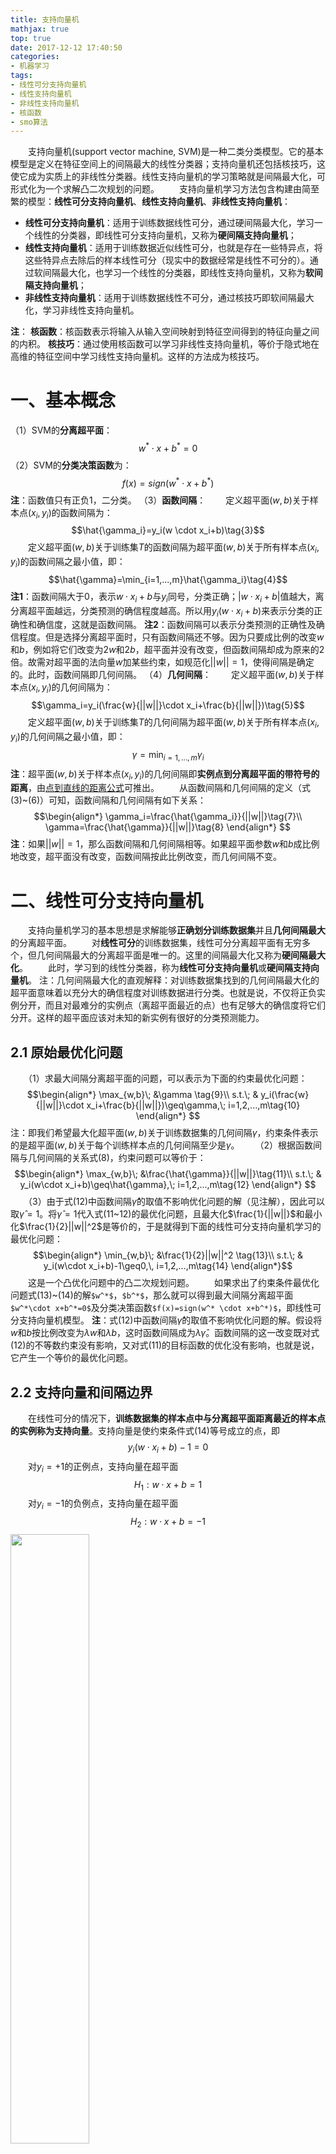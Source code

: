```yaml
---
title: 支持向量机
mathjax: true
top: true
date: 2017-12-12 17:40:50
categories: 
- 机器学习
tags:
- 线性可分支持向量机
- 线性支持向量机
- 非线性支持向量机
- 核函数
- smo算法
---
```

　　支持向量机(support vector machine, SVM)是一种二类分类模型。它的基本模型是定义在特征空间上的间隔最大的线性分类器；支持向量机还包括核技巧，这使它成为实质上的非线性分类器。线性支持向量机的学习策略就是间隔最大化，可形式化为一个求解凸二次规划的问题。
　　支持向量机学习方法包含构建由简至繁的模型：**线性可分支持向量机**、**线性支持向量机**、**非线性支持向量机**：

 - **线性可分支持向量机**：适用于训练数据线性可分，通过硬间隔最大化，学习一个线性的分类器，即线性可分支持向量机，又称为**硬间隔支持向量机**；
 - **线性支持向量机**：适用于训练数据近似线性可分，也就是存在一些特异点，将这些特异点去除后的样本线性可分（现实中的数据经常是线性不可分的）。通过软间隔最大化，也学习一个线性的分类器，即线性支持向量机，又称为**软间隔支持向量机**；
 - **非线性支持向量机**：适用于训练数据线性不可分，通过核技巧即软间隔最大化，学习非线性支持向量机。
<!-- more --> 

**注**：
**核函数**：核函数表示将输入从输入空间映射到特征空间得到的特征向量之间的内积。
**核技巧**：通过使用核函数可以学习非线性支持向量机，等价于隐式地在高维的特征空间中学习线性支持向量机。这样的方法成为核技巧。
　　
# 一、基本概念
（1）SVM的**分离超平面**：
$$w^*\cdot x+b^*=0\tag{1}$$
（2）SVM的**分类决策函数**为：
$$f(x)=sign(w^* \cdot x+b^*)\tag{2}$$
**注**：函数值只有正负1，二分类。
（3）**函数间隔**：
　　定义超平面$(w,b)$关于样本点$(x_i,y_i)$的函数间隔为：
$$\hat{\gamma_i}=y_i(w \cdot x_i+b)\tag{3}$$
　　定义超平面$(w,b)$关于训练集$T$的函数间隔为超平面$(w,b)$关于所有样本点$(x_i,y_i)$的函数间隔之最小值，即：
$$\hat{\gamma}=\min_{i=1,...,m}\hat{\gamma_i}\tag{4}$$
**注1**：函数间隔大于0，表示$w \cdot x_i+b$与$y_i$同号，分类正确；$|w \cdot x_i+b|$值越大，离分离超平面越远，分类预测的确信程度越高。所以用$y_i(w \cdot x_i+b)$来表示分类的正确性和确信度，这就是函数间隔。
**注2**：函数间隔可以表示分类预测的正确性及确信程度。但是选择分离超平面时，只有函数间隔还不够。因为只要成比例的改变$w$和$b$，例如将它们改变为$2w$和$2b$，超平面并没有改变，但函数间隔却成为原来的2倍。故需对超平面的法向量$w$加某些约束，如规范化$||w||=1$，使得间隔是确定的。此时，函数间隔即几何间隔。
（4）**几何间隔**：
　　定义超平面$(w,b)$关于样本点$(x_i,y_i)$的几何间隔为：
$$\gamma_i=y_i(\frac{w}{||w||}\cdot x_i+\frac{b}{||w||})\tag{5}$$
　　定义超平面$(w,b)$关于训练集$T$的几何间隔为超平面$(w,b)$关于所有样本点$(x_i,y_i)$的几何间隔之最小值，即：
$$\gamma=\min_{i=1,...,m}\gamma_i\tag{6}$$
**注**：超平面$(w,b)$关于样本点$(x_i,y_i)$的几何间隔即**实例点到分离超平面的带符号的距离**，由[点到直线的距离公式](https://baike.baidu.com/item/%E7%82%B9%E5%88%B0%E7%9B%B4%E7%BA%BF%E8%B7%9D%E7%A6%BB/8673346)可推出。
　　从函数间隔和几何间隔的定义（式(3)~(6)）可知，函数间隔和几何间隔有如下关系：
$$\begin{align*}
\gamma_i=\frac{\hat{\gamma_i}}{||w||}\tag{7}\\
\gamma=\frac{\hat{\gamma}}{||w||}\tag{8}
\end{align*} $$
**注**：如果$||w||=1$，那么函数间隔和几何间隔相等。如果超平面参数$w$和$b$成比例地改变，超平面没有改变，函数间隔按此比例改变，而几何间隔不变。

# 二、线性可分支持向量机
　　支持向量机学习的基本思想是求解能够**正确划分训练数据集**并且**几何间隔最大**的分离超平面。
　　对**线性可分**的训练数据集，线性可分分离超平面有无穷多个，但几何间隔最大的分离超平面是唯一的。这里的间隔最大化又称为**硬间隔最大化**。
　　此时，学习到的线性分类器，称为**线性可分支持向量机**或**硬间隔支持向量机**。
注：几何间隔最大化的直观解释：对训练数据集找到的几何间隔最大化的超平面意味着以充分大的确信程度对训练数据进行分类。也就是说，不仅将正负实例分开，而且对最难分的实例点（离超平面最近的点）也有足够大的确信度将它们分开。这样的超平面应该对未知的新实例有很好的分类预测能力。
## 2.1 原始最优化问题
　　（1）求最大间隔分离超平面的问题，可以表示为下面的约束最优化问题：
$$\begin{align*}
\max_{w,b}\; &\gamma \tag{9}\\
s.t.\; & y_i(\frac{w}{||w||}\cdot x_i+\frac{b}{||w||})\geq\gamma,\;  i=1,2,...,m\tag{10}
\end{align*} $$
注：即我们希望最大化超平面$(w,b)$关于训练数据集的几何间隔$\gamma$，约束条件表示的是超平面$(w,b)$关于每个训练样本点的几何间隔至少是$\gamma$。
　　（2）根据函数间隔与几何间隔的关系式(8)，约束问题可以等价于：
$$\begin{align*}
\max_{w,b}\; &\frac{\hat{\gamma}}{||w||}\tag{11}\\
s.t.\; & y_i(w\cdot x_i+b)\geq\hat{\gamma},\; i=1,2,...,m\tag{12}
\end{align*} $$
　　（3）由于式(12)中函数间隔$\hat{\gamma}$的取值不影响优化问题的解（见注解），因此可以取$\hat{\gamma}=1$。将$\hat{\gamma}=1$代入式(11~12)的最优化问题，且最大化$\frac{1}{||w||}$和最小化$\frac{1}{2}||w||^2$是等价的，于是就得到下面的线性可分支持向量机学习的最优化问题：
$$\begin{align*}
\min_{w,b}\; &\frac{1}{2}||w||^2 \tag{13}\\
s.t.\; & y_i(w\cdot x_i+b)-1\geq0,\, i=1,2,...,m\tag{14}
\end{align*}$$
　　这是一个凸优化问题中的凸二次规划问题。
　　如果求出了约束条件最优化问题式(13)~(14)的解`$w^*$`，`$b^*$`，那么就可以得到最大间隔分离超平面`$w^*\cdot x+b^*=0$`及分类决策函数`$f(x)=sign(w^* \cdot x+b^*)$`，即线性可分支持向量机模型。
**注**：式(12)中函数间隔$\hat{\gamma}$的取值不影响优化问题的解。假设将$w$和$b$按比例改变为$\lambda w$和$\lambda b$，这时函数间隔成为$\lambda \hat{\gamma}$。函数间隔的这一改变既对式(12)的不等数约束没有影响，又对式(11)的目标函数的优化没有影响，也就是说，它产生一个等价的最优化问题。
## 2.2 支持向量和间隔边界
　　在线性可分的情况下，**训练数据集的样本点中与分离超平面距离最近的样本点的实例称为支持向量**。支持向量是使约束条件式(14)等号成立的点，即
$$y_i(w\cdot x_i+ b)-1=0\tag{15}$$
　　对$y_i=+1$的正例点，支持向量在超平面
$$H_1:w \cdot x+b=1\tag{16}$$
　　对$y_i=-1$的负例点，支持向量在超平面
$$H_2:w \cdot x+b=-1\tag{17}$$
<img src="http://ozruihqgo.bkt.clouddn.com/%E6%9C%BA%E5%99%A8%E5%AD%A6%E4%B9%A0/SVM/%E6%94%AF%E6%8C%81%E5%90%91%E9%87%8F%E5%92%8C%E9%97%B4%E9%9A%94%E8%BE%B9%E7%95%8C.JPG" width="50%" height="50%">
　　　　　　　　　　　　　　　　　图1，支持向量和间隔边界
　　如图1，在$H_1$和$H_2$上的点就是**支持向量**，$H_1$和$H_2$称为**间隔边界**，$H_1$与$H_2$之间的距离称为**间隔**(margin)。
注1：$H_1$与$H_2$平行，并且没有实例点落在它们中间。在$H_1$与$H_2$之间形成一条长带，**分离超平面与它们平行且位于它们中央**。长带的宽度，即$H_1$与$H_2$之间的距离称为间隔。因为$H_1$和$H_2$的函数间隔为1，故各自与分离超平面的几何间隔为$\frac{1}{||w||}$，即**间隔为$\frac{2}{||w||}$。**
注2：在决定分离超平面时只有支持向量起作用，而其他实例点并不起作用。如果移动支持向量改变所求的解；但是如果在间隔边界以外移动其他实例点，甚至去掉这些点，则解是不会改变的。**由于支持向量在确定分离超平面中起着决定性作用，所以将这种分类模型称为支持向量机**。支持向量的个数一般很少，所以支持向量机由很少的“重要的”训练样本确定。
## 2.3 对偶最优化问题
　　为了求解线性可分支持向量机的最优化问题（式(13)~(14)），将它作为**原始最优化问题**，应用拉格朗日对偶性，通过求解**对偶问题**(dual problem)得到**原始问题**(primal problem)的最优解，这就是线性可分支持向量机的**对偶算法**。这样做的优点，**一是对偶问题往往更容易求解，二是自然引入核函数，进而推广到非线性分类问题**。
　　（1）构建拉格朗日函数
　　对每一个不等式约束，引进拉格朗日乘子$\alpha_i\geq0,\ i=1,2,..,m$，定义拉格朗日函数：
$$L(w,b,\alpha)=\frac{1}{2}||w||^2+\sum_{i=1}^{m}\alpha_i(1-y_i(w\cdot x_i+b))\tag{18}$$
　　式中，$\alpha=(\alpha_1,\alpha_2,...,\alpha_m)^T$为拉格朗日乘子向量。
　　（2）对偶问题
　　根据拉格朗日对偶性，原始问题的对偶问题是极大极小问题：
$$\max_\alpha\, \min_{w,b}L(w,b,\alpha)$$
　　所以，为了得到对偶问题的解，需要先求$L(w,b,\alpha)$对$w,b$的极小，再求对$\alpha$的极大。
　　（3）对偶问题——求$\min\limits_{w,b}L(w,b,\alpha)$
　　将拉格朗日函数$L(w,b,\alpha)$分别对$w,b$求偏导数并令其等于0，
$$\nabla_wL(w,b,\alpha)=w-\sum_{i=1}^{m}\alpha_i y_i x_i=0\\
\nabla_bL(w,b,\alpha)=-\sum_{i=1}^{m}\alpha_i y_i=0$$
　　得，
$$\begin{align*}
w=\sum_{i=1}^{m}\alpha_i y_i x_i\tag{19}\\
\sum_{i=1}^{m}\alpha_i y_i=0\tag{20}
\end{align*} $$
　　将式(19)代入拉格朗日函数（式(18)），并利用式(20),即得
$$\min_{w,b}L(w,b,\alpha)=-\frac{1}{2}\sum_{i=1}^{m}\sum_{j=1}^{m}\alpha_i\alpha_jy_iy_j(x_i\cdot x_j)+\sum_{i=1}^{m}\alpha_i$$
　　（4）对偶问题——求$\min_{w,b}L(w,b,\alpha)$对$\alpha$的极大，即是对偶问题
$$\begin{align*}
\max_{\alpha}\; & -\frac{1}{2}\sum_{i=1}^{m}\sum_{j=1}^{m}\alpha_i\alpha_jy_iy_j(x_i\cdot x_j)+\sum_{i=1}^{m}\alpha_i\tag{21}\\
s.t.\; &\sum_{i=1}^m\alpha_iy_i=0\\
& \alpha_i\geq0,\; i=1,2,...m
\end{align*} $$
　　（5）将上式(21)的目标函数由求极大转换成为求极小，就得到下面与之等价的**对偶最优化问题**：
$$\begin{align*}
\min_{\alpha}\; & \frac{1}{2}\sum_{i=1}^{m}\sum_{j=1}^{m}\alpha_i\alpha_jy_iy_j(x_i\cdot x_j)-\sum_{i=1}^{m}\alpha_i\tag{22}\\
s.t.\; &\sum_{i=1}^m\alpha_iy_i=0\tag{23}\\
& \alpha_i\geq0,\; i=1,2,...m\tag{24}
\end{align*}$$
　　考虑原始最优问题(式(13)~(14))和对偶最优化问题(式(22)~(24))，原始问题满足**定理C.2(见书中，此处略)**的条件，故存在$w^*$,$\alpha^*$，$w^*$是原问题的解，$\alpha^*$是对偶问题的解。**这意味着求解原始问题(式(13)~(14))可以转换为求解对偶问题(式(22)~(24))**。
　　依据定理C.3(见书中，此处略)，**`$w^*$`和`$\alpha^*$`分别是原始问题和对偶问题的解的充要条件是`$w^*$`，`$\alpha^*$`满足KKT条件**。
## 2.4 KKT条件
原问题可行：　　
$y_i(w^*\cdot x_i+b^*)-1\geq0,\; i=1,2,...,m \tag{25}$
互补松弛条件(complementary slackness):
$\alpha_i^*(y_i(w^*\cdot x_i+b^*)-1)=0,\; i=1,2,...,m \tag{26}$
对偶可行：
$\alpha_i^*\geq0,\; i=1,2,...,m \tag{27}$
对偶内在优化：
$\nabla_wL(w^*,b^*,\alpha^*)=w^*-\sum_{i=1}^{m}\alpha_i^*y_ix_i=0 \tag{28}$
$\nabla_bL(w^*,b^*,\alpha^*)=-\sum_{i=1}^{m}\alpha_i^*y_i=0 \tag{29}$

## 2.5 对偶问题最优解与原始问题最优解的对应关系
　　设$\alpha=(\alpha_1,\alpha_2,...,\alpha_m)^T$是对偶最优化问题(式(22)~(24))的解，则存在下标$j$，使得$\alpha_j>0$，并可按下式求得原始最优化问题(式(13)~(14))的解$w^*$,$b^*$：
$$\begin{align*}
w^*=\sum_{i=1}^{m}\alpha_i^*y_ix_i \tag{30}\\
b^*=y_j-\sum_{i=1}^{m}\alpha_i^*y_i(x_i\cdot x_j) \tag{31}
\end{align*}$$
**注1**：$w^*$从KKT条件中式(28)中直接得出。
**注2**：$b^*$的得出：从KKT条件知道，至少有一个$\alpha_j^*>0$（反证法，假设$\alpha^*=0$，由式(28)得$w^*=0$，而$w^*=0$不是原始最优化问题(式(13)~(14))的解，矛盾）。结合KKT中互补松弛条件(式(26))，对此$j$有：
$y_j(w^* \cdot x_j + b^*)-1=0 \tag{32}$
将$w^*$的解(式(30))代入式(32)并注意到$y_j^2=1$，即得
$b^*=y_j-\sum_{i=1}^{m}\alpha_i^*y_i(x_i\cdot x_j) \tag{31}$
　　
　　求得解$w^*$，$b^*$后，**分离超平面**可写成：
$$\begin{align*}
w^*\cdot x+b^*=0 \tag{33}\\
\sum_{i=1}^{m}\alpha_i^*y_i (x \cdot x_i)+b^*=0 \tag{34}
\end{align*}$$
　　**分类决策函数**可写成：
$$\begin{align*}
f(x)=sign(w^* \cdot x+b^*) \tag{35}\\
f(x)=sign(\sum_{i=1}^{m}\alpha_i^*y_i (x \cdot x_i)+b^*) \tag{36}
\end{align*}$$
　　这就是说，分类决策函数只依赖于输入$x$和训练样本输入的内积。**式(36)称为线性可分支持向量机的对偶形式**。
　　综上，对于给定的线性可分训练数据集，可以首先求对偶问题（式(22)~(24)）的解$\alpha^*$；再利用式(30)和式(31)求得原始问题的解$w^*$和$b^*$；从而得到分离超平面及分类决策函数。这种算法称为**线性可分支持向量机的对偶学习算法**，是线性可分支持向量机的基本算法。

## 2.6 支持向量
在线性可分支持向量机中，由式(30)和式(31)可知，**`$w^*$`和`$b^*$`只依赖于训练数据中对应于`$\alpha_i^*>0$`的样本点`$(x_i,y_i)$`**，而其他样本点对`$w^*$`和`$b^*$`没有影响。**将训练数据中对应于`$\alpha_i^*>0$`的实例点`$x_i \in R^n$`称为支持向量**。
支持向量一定在间隔边界上。由KKT互补松弛条件(式(26))可知，对应于于`$\alpha_i^*>0$`的实例`$x_i$`，有
$$y_i(w^*\cdot x_i+b^*)-1=0$$
或
$$w^*\cdot x_i+b^*=\pm1$$
即$x_i$一定在间隔边界上。这里的支持向量的定义与前面给出的支持向量的定义是一致的。

# 三、线性支持向量机

## 2.1 原始最优化问题
**线性不可分的线性支持向量机的原始问题**如下：
$$\begin{align*}
\min_{w,b,\xi}\; & \frac{1}{2}||w||^2+C\sum_{i=1}^{m}\xi_i \tag{37}\\
s.t.\; & y_i(w\cdot x_i+b)\geq1-\xi_i, \; i=1,2,...,m\tag{38}\\
& \xi_i\geq0,\; i=1,2,...,m\tag{39}
\end{align*}$$
**注1**：线性不可分意味着某些样本点$(x_i,y_i)$不能满足函数间隔大于等于1的约束条件（式(14)）。为了解决这个问题，可以对每个样本点$(x_i,y_i)$引进一个松弛变量$\xi_i\geq0$，使函数间隔加上松弛变量大于等于1。这样约束条件变为式(38)。
**注2**：同时，对每一个松弛变量$\xi_i$，支付一个代价$\xi_i$。目标函数由原来的$\frac{1}{2}||w||^2$变成式(37)。这里，$C>0$称为惩罚参数，一般由应用问题决定，$C$值大时对误分类的惩罚增大，$C$值小时对误分类的惩罚减小。最小化目标函数式(37)包含两层含义：使$\frac{1}{2}||w||^2$尽量小即间隔尽量大，同时使误分类点的个数尽量小，$C$是调和二者的系数。
　　有了上面的思路，可以和训练数据集线性可分时一样来考虑训练数据集线性不可分时的线性支持向量机学习问题。相应于硬间隔最大化，它称为**软间隔最大化**。
　　原问题式(37)~式(39)是一个凸二次规划问题，因而关于$(w,b,\xi)$的解是存在的。
　　设原问题式(37)~式(39)的解是`$w^*$`，`$b^*$`，于是可以得到分离超平面`$w^* \cdot x + b^* =0$`及分类决策函数`$f(x)=sign(w^* \cdot x + b^*)$`。成这样的模型为训练样本线性不可分时的线性支持向量机，简称**线性支持向量机**。
## 2.2 对偶最优化问题
（1）构建拉格朗日函数
　　原始最优化问题（式(37)~(39)）的拉格朗日函数是
$$
L(w,b,\xi,\alpha,\mu)=\frac{1}{2}||w||^2+C\sum_{i=1}^{m}\xi_i-\sum_{i=1}^{m}\alpha_i(y_i(w\cdot x_i+b)-1+\xi_i)-\sum_{i=1}^{m}\mu_i\xi_i
\tag{40}
$$
　　其中，$\alpha_i\geq0,\mu_i\geq0$.
（2）对偶问题
　　对偶问题是拉格朗日函数的极大极小问题：
$$\max_\alpha\; \min_{w,b,\xi}\,L(w,b,\xi,\alpha,\mu)$$
　　所以，为了得到对偶问题的解，需要先求$L(w,b,\xi,\alpha,\mu)$对$w,b,\xi$的极小，再求对$\alpha$的极大。
（3）对偶问题——求$\min\limits_{w,b,\xi}\,L(w,b,\xi,\alpha,\mu)$
　　通过
$$\begin{align*}
\nabla_wL(w,b,\xi,\alpha,\mu)=w-\sum_{i=1}^{m}\alpha_i y_ix_i=0\\
\nabla_bL(w,b,\xi,\alpha,\mu)=-\sum_{i=1}^{m}\alpha_i y_i=0\\
\nabla_{\xi}L(w,b,\xi,\alpha,\mu)=C-\alpha_i-\mu_i=0
\end{align*}$$
　　得
$$\begin{align*}
w=\sum_{i=1}^{m}\alpha_iy_ix_i\tag{41}\\
\sum_{i=1}^{m}\alpha_iy_i=0\tag{42}\\
C-\alpha_i-\mu_i=0\tag{43}
\end{align*}$$
　　将式(41)到式(43)代入式(40)，得
$$\min_{w,b,\xi}L(w,b,\xi,\alpha,\mu)=-\frac{1}{2}\sum_{i=1}^{m}\sum_{j=1}^{m}\alpha_i\alpha_jy_iy_j(x_i\cdot x_j)+\sum_{i=1}^{m}\alpha_i$$
（4）对偶问题——求$\min\limits_{w,b,\xi}L(w,b,\xi,\alpha,\mu)$对$\alpha$的极大，即得对偶问题
$$\begin{align*}
\max_{\alpha}\; & -\frac{1}{2}\sum_{i=1}^{m}\sum_{j=1}^{m}\alpha_i\alpha_jy_iy_j(x_i\cdot x_j)+\sum_{i=1}^{m}\alpha_i\tag{44}\\
s.t.\; & \sum_{i=1}^m\alpha_iy_i=0\tag{45}\\
& C-\alpha_i-\mu_i=0\tag{46}\\
& \alpha_i\geq0,\; i=1,2,...m\tag{47}\\
& \mu_i\geq0,\; i=1,2,...,m\tag{48}
\end{align*} 
$$
　　将对偶最优化问题式(44)~式(48)进行变换：利用等式约束式(46)消去$\mu_i$，从而只留下变量$\alpha_i$，并将约束式(46)~式(48)写成
$$0\leq\alpha_i\leq C\tag{49}$$
（5）再将对目标函数求极大极小转为求极小，于是得到**对偶问题**(50)~(52).
$$\begin{align*}
\min_{\alpha}\; & \frac{1}{2}\sum_{i=1}^{m}\sum_{j=1}^{m}\alpha_i\alpha_jy_iy_j(x_i\cdot x_j)-\sum_{i=1}^{m}\alpha_i\tag{50}\\
s.t.\; & \sum_{i=1}^m\alpha_iy_i=0\tag{51}\\
& 0\leq \alpha_i\leq C,\;i=1,2,...m\tag{52}\\
\end{align*}$$
　　综上，原始最优化问题(式(37)～式(39))的对偶最优化问题为式(50)~式(51)。可以通过求解对偶问题而得到原始问题的解，进而确定分离超平面和决策函数。
　　有定理可证，**求解原始问题(式(37)～式(39))可以转换为求解对偶问题式(50)~式(52)**。
　　有定理可证，**`$w^*$`和`$\alpha^*$`分别是原始问题和对偶问题的解的充要条件是`$w^*$`，`$\alpha^*$`满足KKT条件**。
## 2.3 KKT条件
原问题可行：
$$\begin{align*}
y_i(w^*\cdot x_i+ & b^*)-1+\xi_i^*\geq0 \tag{53} \\
& \xi_i^*\geq0 \tag{54}
\end{align*}$$
互补松弛条件(complementary slackness):
$$\begin{align*}
\alpha_i^*(y_i(w^*\cdot x_i & + b^*)-1 +\xi_i^*)=0 \tag{55}\\
& \mu_i^*\xi_i^*=0\tag{56}
\end{align*}$$
对偶问题可行：
$$\begin{align*}
\alpha_i^*\geq0 \tag{57}\\
\mu_i^*\geq0 \tag{58}
\end{align*}$$
对偶内在优化：
$$\begin{align*}
\nabla_wL(w^*,b^*,\xi^*,\alpha^*,\mu^*)=w^*-\sum_{i=1}^{m}\alpha_i^*y_ix_i=0 \tag{59}\\
\nabla_bL(w^*,b^*,\xi^*,\alpha^*,\mu^*)=-\sum_{i=1}^{m}\alpha_i^*y_i=0 \tag{60}\\
\nabla_{\xi}L(w^*,b^*,\xi^*,\alpha^*,\mu^*)=C-\alpha_i^*-\mu_i^*=0 \tag{61}
\end{align*}$$

## 2.4 对偶问题最优解与原始问题最优解的对应关系
　　设`$\alpha^*=(\alpha_1^*,\alpha_2^*,...,\alpha_m^*)$`是对偶问题（式(50)~式(52)）的一个解，若存在`$\alpha^*$`的一个分量`$\alpha_j^*$`，`$0<\alpha_j^* < C$`，则原始问题式（(37)～式(39)）的解`$w^*,b^*$`可按下式求得：
$$\begin{align*}
w^*=\sum_{i=1}^{m}\alpha_i^*y_ix_i\tag{62}\\
b^*=y_j-\sum_{i=1}^{m}y_i\alpha_i^*(x_i\cdot x_j)\tag{63}
\end{align*}$$
**注1**：`$w^*$`从KKT条件中式(59)中直接得出。
**注2**：`$b^*$`的得出：从KKT条件知道，至少有一个`$0<\alpha_j^* < C$`（反证法，假设`$\alpha^*=0$`，由式(59)得`$w^*=0$`，而`$w^*=0$`不是原始最优化问题(式(37)～式(39)的解，矛盾）。结合KKT中互补松弛条件(式(55)~式(56))，对此$j$有：
`$y_j(w^* \cdot x_j + b^*)-1=0 \tag{64}$`
将`$w^*$`的解(式(62))代入式(64)并注意到`$y_j^2=1$`，即得式(63)。（结合式(61)和(56)，此时的$$\xi_j^*=0$$）
　　求得解`$w^*$`，`$b^*$`后，**分离超平面**可写成：
$$\begin{align*}
w^*\cdot x+b^*=0 \tag{65}\\
\sum_{i=1}^{m}\alpha_i^*y_i (x \cdot x_i)+b^*=0 \tag{66}
\end{align*}$$
　　**分类决策函数**可写成：
$$\begin{align*}
f(x)=sign(w^* \cdot x+b^*) \tag{67}\\
f(x)=sign(\sum_{i=1}^{m}\alpha_i^*y_i (x \cdot x_i)+b^*) \tag{68}
\end{align*}$$
　　这就是说，分类决策函数只依赖于输入$x$和训练样本输入的内积。**式(68)称为线性支持向量机的对偶形式**。
## 2.5 支持向量
　　**软间隔的支持向量**：在线性不可分的情况下，将对偶问题（式(50)~式(52)）的解`$\alpha^*=(\alpha_1^*,\alpha_2^*,...,\alpha_m^*)$`中**对应于`$\alpha_i^*>0$`的样本点`$(x_i,y_i)$`的实例`$x_i$`称为支持向量。**
　　结合互补松弛条件（式(55)~式(56)）及式(61)，得
$$
\alpha_i^*(y_i(w^*\cdot x_i+b^*)-1+\xi_i^*)=0, i=1,2,...,m\\
(C-\alpha_i^*)\xi_i^*=0
$$
　　软间隔的支持向量$x_i$**或者在间隔边界上，或者在间隔边界与分离超平面之间，或者在分离超平面误分一侧。**

- `$\alpha_i^*=0$`时：非支持向量，`$\xi_i=0$`，没犯错，远离间隔边界或在间隔边界上；
- `$0<\alpha_i^*<C$`时：支持向量，`$\xi_i=0$`，支持向量`$x_i$`在在间隔边界上，决定了`$b^*$`；
- `$\alpha_i^*=C$`时：支持向量，`$\xi_i \neq 0$`,`$\xi_i>0$`，`$\xi_i$`记录了违反间隔边界的数量或大小
 - `$0<\xi_i < 1$`：分类正确,`$x_i$`落在间隔边界与分离超平面之间；
 - `$\xi_i = 1 $`：`$w^*\cdot x_i+b^*=0$`,`$x_i$`落在分离超平面上；
 - `$\xi_i >1 $`：样本点分类错误，`$x_i$`落在分离超平面误分一侧。

# 四、非线性支持向量机
　　对解线性分类问题，线性分类支持向量机是一种非常有效的方法。但是，通常分类问题是非线性的，这时可以使用非线性支持向量机，其主要特点是利用核技巧。
　　用线性分类方法求解非线性分类问题分为两步：首先使用一个变换将原空间的数据映射到新空间；然后在新空间里用线性分类学习方法从训练数据中学习分类模型。核技巧就属于这样的方法。
## 4.1 核函数的定义
　　假设$X$是输入空间，$H$是特征空间，如果存在一个从$X$到$H$的映射函数：
$$\phi(x):X\rightarrow H$$
　　使得所有$x,z\in X$,函数$K(x,z)$满足条件：
$$K(x,z)=\phi(x)\cdot \phi(z)$$
　　则称$K(x,z)$为核函数，$\phi(x)$为映射函数，式中$\phi(x)\cdot \phi(z)$为$\phi(x)$和$\phi(z)$的内积。
　　**核技巧的想法是：在学习与预测中只定义核函数$K(x,z)$,而不是显示地定义映射函数$\phi$。通常，直接计算$K(x,z)$比较容易，而通过$\phi(x)$和$\phi(z)$计算$K(x,z)$并不容易。**注意，$\phi$是输入空间$R^n$到特征空间$H$的映射，特征空间$H$一般是高维的，甚至是无穷维的。
## 4.2 核技巧在支持向量机中的应用
　　我们注意到在线性支持向量机的对偶问题中，无论是在目标函数还是在决策函数(分离超平面)都只涉及输入实例与实例之间的内积。
　　在对偶问题的目标函数(式(50))中的内积`$x_i\cdot x_j$`可以用核函数`$K(x_i,x_j)=\phi(x_i)\cdot \phi(x_j)$`来代替。此时对偶问题的目标函数变为：
　　$$W(\alpha)=\frac{1}{2}\sum_{i=1}^{m}\sum_{j=1}^{m}\alpha_i\alpha_jy_iy_jK(x_i\cdot x_j)-\sum_{i=1}^{m}\alpha_i \tag{69}$$
　　同样，分类决策函数中的内积也可以用核函数代替，而分类决策函数变为：
　　$$f(x)=sign(\sum_{i=1}^{m}\alpha_i^*y_i \phi(x) \cdot \phi(x_i)+b^*) \\
　　=sign(\sum_{i=1}^{m}\alpha_i^*y_i K(x \cdot x_i)+b^*)   \tag{70}$$
　　这等价于经过映射函数$\phi$将原来的输入空间变换到一个新的特征空间，将输入空间中的内积$x_i \cdot x_j$变换为特征空间中的内积$\phi(x_i) \cdot \phi(x_j)$，在新的特征空间里从训练样本中学习线性支持向量机。当映射函数是非线性时，学习到的含有核函数的支持向量机是非线性分类模型。
　　也就是说，在核函数`$K(x,z)$`给定的条件下，可以利用解线性分类问题的方法求解非线性分类问题的支持向量机。学习是在隐式地特征空间进行的，不需要显示地定义特征空间和映射函数。这样的技巧称为核技巧，它是巧妙地利用线性分类学习方法与核函数解决非线性问题的技术。
##  4.3 常用核函数
　　（1）多项式核函数：
$$K(x,z)=(\gamma \cdot x\cdot z+ \zeta)^p  \tag{71}$$
　　式中，$\gamma\in R$且$\gamma>0$,$\zeta\in R$且$\zeta\geq0$
　　特殊情况：线性核：$K_1(x,z)=(1 \cdot x\cdot z+0)^1$
　　（2）高斯核函数：
$$K(x,z)=exp(-\frac{||x-z||^2}{2\sigma^2}) \tag{72}$$
　　或写成$K(x,z)=exp(-\gamma||x-z||^2)$,$\gamma>0$
　　**注**：正态分布的PDF为：$f(x;\mu,\sigma)= \frac{1}{\sigma \sqrt{2 \pi}}exp(-\frac{(x-\mu)^2}{2{\sigma}^2})$
## 4.４ 非线性支持向量机学习算法
　　如上所述，利用核技巧，可以将线性分类的学习方法应用到非线性分类问题中去。将线性支持向量机扩展到非线性支持向量机，只需将线性支持向量机对偶形式中的内积换成核函数。
　　（1）选取适当的核函数$K(x,z)$和适当的参数$C$，构造并求解最优化问题
$$\begin{align*}
\min_{\alpha}\; & \frac{1}{2}\sum_{i=1}^{m}\sum_{j=1}^{m}\alpha_i\alpha_jy_iy_jK(x_i,x_j)-\sum_{i=1}^{m}\alpha_i\tag{73}\\
s.t.\; & \sum_{i=1}^m\alpha_iy_i=0\tag{74}\\
& 0\leq \alpha_i\leq C,\; i=1,2,...m\tag{75}\\
\end{align*} 
$$
　　求得最优解`$\alpha^*=(\alpha^*_1,\alpha^*_2,...,\alpha^*_m)$`.
　　(2)选择`$\alpha^*$`的一个正分量`$0<\alpha^*_j < C$`，计算
$$b^*=y_j-\sum_{i=1}^{m}\alpha_i^*y_iK(x_i \cdot x_j)$$
　　(3)构造决策函数：
$$f(x)=sign(w^*\cdot x+b^*)=sign(\sum_{i=1}^{m}\alpha^*_iy_iK(x\cdot x_i)+b^*)$$

# 五、SMO算法（待补）
SMO算法的思想： 
（1）SMO是一种启发式算法，选择两个变量固定其他变量，针对选择的两个变量构造二次规划问题，二次规划问题可以直接得到解析解；SMO算法将原问题 不断地分解为子问题并对子问题进行求解进而达到求解原问题的目的； 
（2）之所以选择每次更新两个变量是因为目标函数中的第二个约束，若固定其他的变量，那么最后一个变量也随之确定，因此需要更新两个变量。 
# 六、SVM优缺点（待补）
1.优点
（1）可用于线性/非线性分类，也可以用于回归；
（2）低泛化误差；
（3）容易解释；
（4）计算复杂度较低；
（5）处理小样本，非线性，高维数问题；
2.缺点
（1）对参数和核函数的选择比较敏感；
（2）原始的SVM只比较擅长处理二分类问题；
# 七、参考资料
- 李航，统计学习方法
- [林轩田，机器学习技法](https://www.youtube.com/watch?v=A-GxGCCAIrg&list=PLXVfgk9fNX2IQOYPmqjqWsNUFl2kpk1U2)
- [Andrew Ng, Machine Learning](https://www.coursera.org/learn/machine-learning)
- 周志华，机器学习


